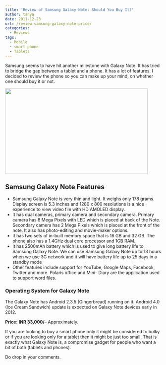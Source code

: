 ```yaml
---
title: 'Review of Samsung Galaxy Note: Should You Buy It?'
author: tanya
date: 2011-12-23
url: /review-samsung-galaxy-note-price/
categories:
  - Reviews
tags:
  - Mobile
  - smart phone
  - Tablets
---
```

Samsung seems to have hit another milestone with Galaxy Note. It has tried to bridge the gap between a tablet and a phone. It has a lot of features. I decided to review the phone so you can make up your mind, on whether one should buy it or not.

<a href="http://devilsworkshop.org/review-samsung-galaxy-note-price/samsung-galaxy-note/" rel="attachment wp-att-48795"><img class="size-full wp-image-48795 alignnone" title="Samsung-Galaxy-Note" src="http://cdn.devilsworkshop.org/files/2011/12/Samsung-Galaxy-Note.jpg" alt="" width="460" height="276" /></a>

## Samsung Galaxy Note Features

  * Samsung Galaxy Note is very thin and light. It weighs only 178 grams. Display screen is 5.3 inches and 1280 x 800 resolutions is a nice experience to view video file with HD AMOLED display.
  * It has dual cameras, primary camera and secondary camera. Primary camera has 8 Mega Pixels with LED which is placed at back of the Note. Secondary camera has 2 Mega Pixels which is placed at the front of the note. It also has photo-editing and movie-maker options.
  * It has two sets of in-built memory space that is 16 GB and 32 GB. The phone also has a 1.4GHz dual core processor and 1GB RAM.
  * It has 2500mAh battery which is used to give long battery life to Samsung Galaxy Note. We can use Samsung Galaxy Note up to 13 hours when we use 3G network and it will have battery life up to 25 days in a standby mode
  * Other features include support for YouTube, Google Maps, Facebook, Twitter and more. Polaris office and Mini- Diary are the application used to support word files.

### Operating System for Galaxy Note

The Galaxy Note has Android 2.3.5 (Gingerbread<wbr>) running on it. Android 4.0 (Ice Cream Sandwich) update is expected on Galaxy Note devices early in 2012.</wbr>

**Price:** **INR 33,000/**&#8211; Approximately.

If you are looking to buy a smart phone only it might be considered to bulky or if you are looking only for a tablet then it might be just too small. That is exactly what Galaxy Note is, a compromise gadget for people who want a bit of both (tablets and phones).

Do drop in your comments.
